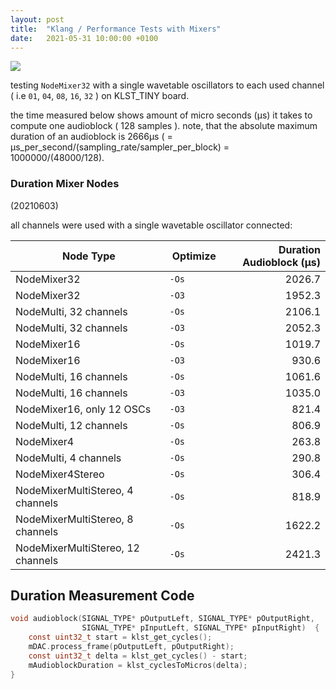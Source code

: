 ```yaml
---
layout: post
title:  "Klang / Performance Tests with Mixers"
date:   2021-05-31 10:00:00 +0100
---
```


![](/assets/*.jpg) 

testing `NodeMixer32` with a single wavetable oscillators to each used channel ( i.e `01`, `04`, `08`, `16`, `32` ) on KLST_TINY board.

the time measured below shows amount of micro seconds (μs) it takes to compute one audioblock ( 128 samples ). note, that the absolute maximum duration of an audioblock is 2666μs ( = μs_per_second/(sampling_rate/sampler_per_block) = 1000000/(48000/128).

### Duration Mixer Nodes

(20210603)

all channels were used with a single wavetable oscillator connected:

| Node Type                              | Optimize | Duration Audioblock (μs) |
|----------------------------------------|----------|-------------------------:|
| NodeMixer32                            | `-Os`    |                   2026.7 |
| NodeMixer32                            | `-O3`    |                   1952.3 |
| NodeMulti, 32 channels                 | `-Os`    |                   2106.1 |
| NodeMulti, 32 channels                 | `-O3`    |                   2052.3 |
| NodeMixer16                            | `-Os`    |                   1019.7 |
| NodeMixer16                            | `-O3`    |                    930.6 |
| NodeMulti, 16 channels                 | `-Os`    |                   1061.6 |
| NodeMulti, 16 channels                 | `-O3`    |                   1035.0 |
| NodeMixer16, only 12 OSCs              | `-O3`    |                    821.4 |
| NodeMulti, 12 channels                 | `-Os`    |                    806.9 |
| NodeMixer4                             | `-Os`    |                    263.8 |
| NodeMulti, 4 channels                  | `-Os`    |                    290.8 |
| NodeMixer4Stereo                       | `-Os`    |                    306.4 |
| NodeMixerMultiStereo, 4 channels       | `-Os`    |                    818.9 |
| NodeMixerMultiStereo, 8 channels       | `-Os`    |                   1622.2 |
| NodeMixerMultiStereo, 12 channels      | `-Os`    |                   2421.3 |

## Duration Measurement Code

```c
void audioblock(SIGNAL_TYPE* pOutputLeft, SIGNAL_TYPE* pOutputRight,
                SIGNAL_TYPE* pInputLeft, SIGNAL_TYPE* pInputRight)  {
    const uint32_t start = klst_get_cycles();
    mDAC.process_frame(pOutputLeft, pOutputRight);
    const uint32_t delta = klst_get_cycles() - start;
    mAudioblockDuration = klst_cyclesToMicros(delta);
}
```
